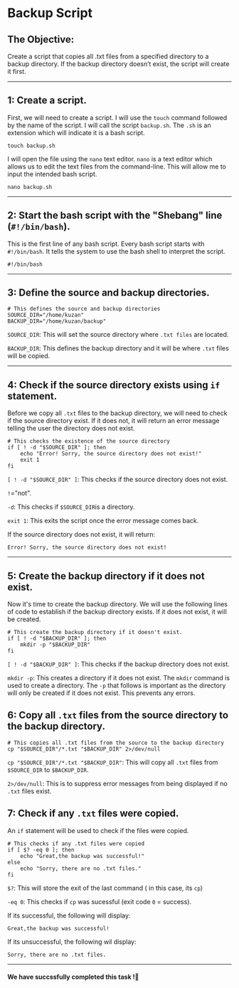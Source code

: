 # Backup Script

## The Objective: 
Create a script that copies all .txt files from a specified directory to a backup directory. If the backup directory doesn’t exist, the script will create it first.

---

## 1: Create a script.
First, we will need to create a script. I will use the `touch` command followed by the name of the script. I will call the script `backup.sh`. The `.sh` is an extension which will indicate it is a bash script.
```
touch backup.sh
```
I will open the file using the `nano` text editor. `nano` is a text editor which allows us to edit the text files from the command-line. This will allow me to input the intended bash script.
```
nano backup.sh
```


---
## 2: Start the bash script with the "Shebang" line (`#!/bin/bash`).
This is the first line of any bash script. Every bash script starts with `#!/bin/bash`. It tells the system to use the bash shell to interpret the script. 
```
#!/bin/bash
```
---

## 3: Define the source and backup directories.
```
# This defines the source and backup directories
SOURCE_DIR="/home/kuzan"
BACKUP_DIR="/home/kuzan/backup"
```

`SOURCE_DIR`: This will set the source directory where `.txt files` are located.

`BACKUP_DIR`: This defines the backup directory and it will be where `.txt` files will be copied.

---
## 4: Check if the source directory exists using `if` statement.
Before we copy all `.txt` files to the backup directory, we will need to check if the source directory exist. If it does not, it will return an error message telling the user the directory does not exist.
```
# This checks the existence of the source directory 
if [ ! -d "$SOURCE_DIR" ]; then
    echo "Error! Sorry, the source directory does not exist!"
    exit 1
fi
```
`[ ! -d "$SOURCE_DIR" ]`: This checks if the source directory does not exist. 

`!`="not".

`-d`: This checks if `$SOURCE_DIR`is a directory.

`exit 1`: This exits the script once the error message comes back.


If the source directory does not exist, it will return:
```
Error! Sorry, the source directory does not exist!
```
---

## 5: Create the backup directory if it does not exist.
Now it's time to create the backup directory. We will use the following lines of code to establish if the backup directory exists. If it does not exist, it will be created.

```
# This create the backup directory if it doesn't exist.
if [ ! -d "$BACKUP_DIR" ]; then
    mkdir -p "$BACKUP_DIR"
fi
```

 `[ ! -d "$BACKUP_DIR" ]`: This checks if the backup directory does not exist.

`mkdir -p`: This creates a directory if it does not exist. The `mkdir` command is used to create a directory. The `-p` that follows is important as the directory will only be created if it does not exist. This prevents any errors.


## 6: Copy all `.txt` files from the source directory to the backup directory.
```
# This copies all .txt files from the source to the backup directory
cp "$SOURCE_DIR"/*.txt "$BACKUP_DIR" 2>/dev/null
```

`cp "$SOURCE_DIR"/*.txt "$BACKUP_DIR"`: This will copy all `.txt` files from `$SOURCE_DIR` to `$BACKUP_DIR`.

 `2>/dev/null`: This is to suppress error messages from being displayed if no `.txt` files exist.

 ## 7: Check if any `.txt` files were copied.
 An `if` statement will be used to check if the files were copied. 
```
# This checks if any .txt files were copied
if [ $? -eq 0 ]; then
    echo "Great,the backup was successful!"
else
    echo "Sorry, there are no .txt files."
fi
```

`$?`: This will store the exit of the last command ( in this case, its `cp`)

`-eq 0`: This checks if `cp` was sucessful (exit code `0` = success).

If its successful, the following will display:
```
Great,the backup was successful!
```

If its unsuccessful, the following wil display:
```
Sorry, there are no .txt files.
```
---

#### We have succssfully completed this task !🚀

